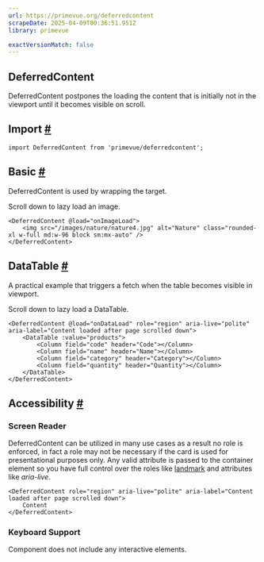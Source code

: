 ```yaml
---
url: https://primevue.org/deferredcontent
scrapeDate: 2025-04-09T00:36:51.951Z
library: primevue

exactVersionMatch: false
---
```


## DeferredContent

DeferredContent postpones the loading the content that is initially not in the viewport until it becomes visible on scroll.

## Import [#](_deferredcontent_.md#import)
```
import DeferredContent from 'primevue/deferredcontent';
```
## Basic [#](_deferredcontent_.md#basic)

DeferredContent is used by wrapping the target.

Scroll down to lazy load an image.
```
<DeferredContent @load="onImageLoad">
    <img src="/images/nature/nature4.jpg" alt="Nature" class="rounded-xl w-full md:w-96 block sm:mx-auto" />
</DeferredContent>
```
## DataTable [#](_deferredcontent_.md#datatable)

A practical example that triggers a fetch when the table becomes visible in viewport.

Scroll down to lazy load a DataTable.
```
<DeferredContent @load="onDataLoad" role="region" aria-live="polite" aria-label="Content loaded after page scrolled down">
    <DataTable :value="products">
        <Column field="code" header="Code"></Column>
        <Column field="name" header="Name"></Column>
        <Column field="category" header="Category"></Column>
        <Column field="quantity" header="Quantity"></Column>
    </DataTable>
</DeferredContent>
```
## Accessibility [#](_deferredcontent_.md#accessibility)

### Screen Reader

DeferredContent can be utilized in many use cases as a result no role is enforced, in fact a role may not be necessary if the card is used for presentational purposes only. Any valid attribute is passed to the container element so you have full control over the roles like [landmark](https://www.w3.org/TR/wai-aria/#landmark) and attributes like _aria-live_.
```
<DeferredContent role="region" aria-live="polite" aria-label="Content loaded after page scrolled down">
    Content
</DeferredContent>
```
### Keyboard Support

Component does not include any interactive elements.